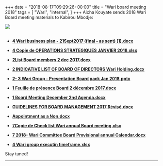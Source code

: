 +++
date = "2018-08-17T09:29:26+00:00"
title = "Wari board meeting 2018"
tags = [
    "Wari",
    "internal",
]
+++
Aicha Kouyate sends 2018 Wari Board meeting materials to Kabirou Mbodje:

<!--more-->

<div class="container" style="width:auto">
  <a target="blank" href="https://res.cloudinary.com/vincentstradic/image/upload/v1526121605/j6/j6-1.jpg">
    <img src="https://res.cloudinary.com/vincentstradic/image/upload/f_auto,q_auto/v1526121605/j6/j6-1.jpg" style="max-width:100%">
  </a>
</div>
<br>


- [**4 Wari business plan - 21Sept2017 (final - as sent) (1).docx**](https://res.cloudinary.com/vincentstradic/raw/upload/v1526121595/j6/4_Wari_business_plan_-_21Sept2017_final_-_as_sent_1.docx)

- [**4 Copie de OPERATIONS STRATEGIQUES  JANVIER 2018.xlsx**](https://res.cloudinary.com/vincentstradic/raw/upload/v1526121481/j6/4_Copie_de_OPERATIONS_STRATEGIQUES_JANVIER_2018.xlsx)

- [**2List Board members 2 dec 2017.docx**](https://res.cloudinary.com/vincentstradic/raw/upload/v1526121583/j6/2List_Board_members_2_dec_2017.docx)

- [**2 INDICATIVE LIST OF BOARD OF DIRECTORS Wari Holding.docx**](https://res.cloudinary.com/vincentstradic/raw/upload/v1526121483/j6/2_INDICATIVE_LIST_OF_BOARD_OF_DIRECTORS_Wari_Holding.docx)

- [**2- 3 Wari Group - Presentation Board pack Jan 2018.pptx**](https://res.cloudinary.com/vincentstradic/raw/upload/v1526121602/j6/2-_3_Wari_Group_-_Presentation_Board_pack_Jan_2018.pptx)

- [**1 Feuille de présence Board 2 décembre 2017.docx**](https://res.cloudinary.com/vincentstradic/raw/upload/v1526121574/j6/1_Feuille_de_pr%C3%A9sence_Board_2_d%C3%A9cembre_2017.docx)

- [**1 Board  Meeting December 2nd Agenda.docx**](https://res.cloudinary.com/vincentstradic/raw/upload/v1526121490/j6/1_Board_Meeting_December_2nd_Agenda.docx)

- [**GUIDELINES FOR BOARD MANAGEMENT 2017  Révisé.docx**](https://res.cloudinary.com/vincentstradic/raw/upload/v1526121499/j6/GUIDELINES_FOR_BOARD_MANAGEMENT_2017_R%C3%A9vis%C3%A9.docx)

- [**Appointment as a Non.docx**](https://res.cloudinary.com/vincentstradic/raw/upload/v1526121498/j6/Appointment_as_a_Non.docx)

- [**7Copie de Check list Wari annual Board meeting.xlsx**](https://res.cloudinary.com/vincentstradic/raw/upload/v1526121542/j6/7Copie_de_Check_list_Wari_annual_Board_meeting.xlsx)

- [**7 2018- Wari Committee  Board Provisional annual Calendar.docx**](https://res.cloudinary.com/vincentstradic/raw/upload/v1526121600/j6/7_2018-_Wari_Committee_Board_Provisional_annual_Calendar.docx)

- [**4 Wari group executin timeframe.xlsx**](https://res.cloudinary.com/vincentstradic/raw/upload/v1526121569/j6/4_Wari_group_executin_timeframe.xlsx)


Stay tuned!


<hr>
